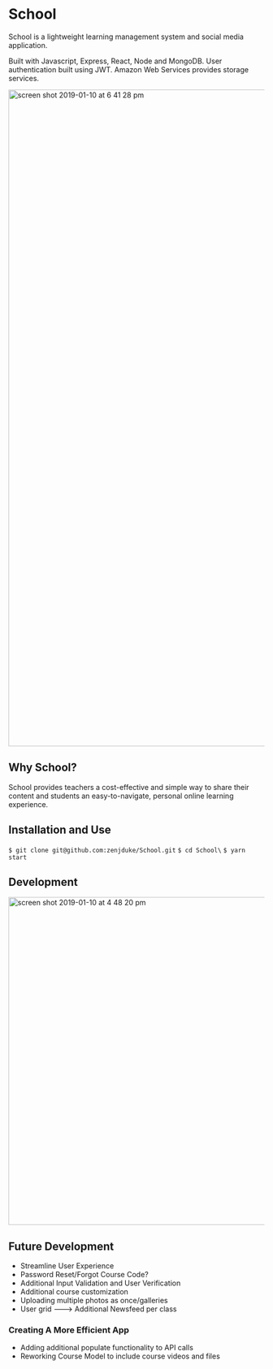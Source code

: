 # School

School is a lightweight learning management system and social media application. 

Built with Javascript, Express, React, Node and MongoDB. User authentication built using JWT. Amazon Web Services provides storage services.

<img width="1294" alt="screen shot 2019-01-10 at 6 41 28 pm" src="https://user-images.githubusercontent.com/35474050/51006123-67169b80-1507-11e9-88e7-e5fca0c7c096.png">

## Why School?

School provides teachers a cost-effective and simple way to share their content and students an easy-to-navigate, personal online learning experience.

## Installation and Use

`$ git clone git@github.com:zenjduke/School.git`
`$ cd School\`
`$ yarn start`

## Development

<img width="646" alt="screen shot 2019-01-10 at 4 48 20 pm" src="https://user-images.githubusercontent.com/35474050/51002030-a1783c80-14f7-11e9-95ec-729174899c24.png">

## Future Development

* Streamline User Experience
* Password Reset/Forgot Course Code?
* Additional Input Validation and User Verification
* Additional course customization
* Uploading multiple photos as once/galleries
* User grid ---> Additional Newsfeed per class

### Creating A More Efficient App

* Adding additional populate functionality to API calls
* Reworking Course Model to include course videos and files
